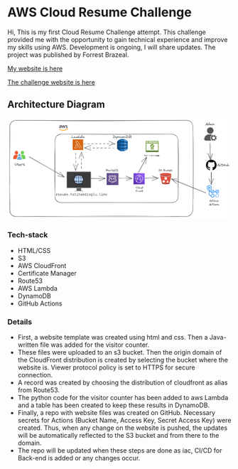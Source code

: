 # AWS Cloud Resume Challenge

Hi, This is my first Cloud Resume Challenge attempt. This challenge provided me with the opportunity to gain technical experience and improve my skills using AWS. Development is ongoing, I will share updates. The project was published by Forrest Brazeal.

[My website is here](https://cloud.fatihabdioglu.link/)

[The challenge website is here](https://cloudresumechallenge.dev/)

## Architecture Diagram

![alt text](./architecture.png)

### Tech-stack ###

+ HTML/CSS
+ S3
+ AWS CloudFront
+ Certificate Manager
+ Route53
+ AWS Lambda
+ DynamoDB
+ GitHub Actions

### Details ###

+ First, a website template was created using html and css. Then a Java-written file was added for the visitor counter.
+ These files were uploaded to an s3 bucket. Then the origin domain of the CloudFront distribution is created by selecting the bucket where the website is. Viewer protocol policy is set to HTTPS for secure connection.
+ A record was created by choosing the distribution of cloudfront as alias from Route53.
+ The python code for the visitor counter has been added to aws Lambda and a table has been created to keep these results in DynamoDB.
+ Finally, a repo with website files was created on GitHub. Necessary secrets for Actions (Bucket Name, Access Key, Secret Access Key) were created. Thus, when any change on the website is pushed, the updates will be automatically reflected to the S3 bucket and from there to the domain.
+ The repo will be updated when these steps are done as iac, CI/CD for Back-end is added or any changes occur.
